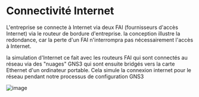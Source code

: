 # Connectivité Internet 

L'entreprise se connecte à Internet via deux FAI (fournisseurs d'accès Internet) via le routeur de bordure d'entreprise.
la conception illustre la redondance, car la perte d'un FAI n'interrompra pas nécessairement l'accès à Internet.

la simulation d'Internet  ce fait avec les routeurs FAI qui sont connectés au réseau via des "nuages" GNS3 qui sont ensuite bridgés vers la carte Ethernet d'un ordinateur portable. Cela simule la connexion internet pour le réseau pendant notre processus de configuration GNS3

![image](https://github.com/Projet-G-04/network/assets/88287290/8d3e2db8-c924-42bd-ad65-0328a830ce77)
